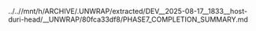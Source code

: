 ../..//mnt/h/ARCHIVE/.UNWRAP/extracted/DEV__2025-08-17__1833__host-duri-head/__UNWRAP/80fca33df8/PHASE7_COMPLETION_SUMMARY.md